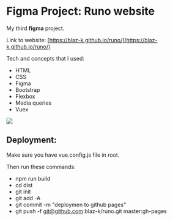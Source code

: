 # Figma Project: Runo website

My third **figma** project.

Link to website: [https://blaz-k.github.io/runo/](https://blaz-k.github.io/runo/)

Tech and concepts that I used:

- HTML
- CSS
- Figma
- Bootstrap
- Flexbox
- Media queries
- Vuex

![](src/assets/img/screenshot.png)

## Deployment:

Make sure you have vue.config.js file in root.

Then run these commands:

- npm run build
- cd dist
- git init
- git add -A
- git commit -m "deploymen to github pages"
- git push -f git@github.com:blaz-k/runo.git master:gh-pages
